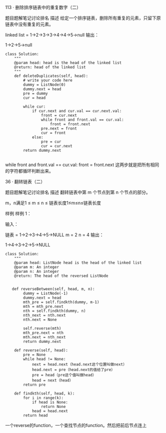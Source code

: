 113 · 删除排序链表中的重复数字（二）


题目题解笔记讨论排名
描述
给定一个排序链表，删除所有重复的元素，只留下原链表中没有重复的元素。


linked list = 1->2->3->3->4->4->5->null
输出：

1->2->5->null

```
class Solution:
    """
    @param head: head is the head of the linked list
    @return: head of the linked list
    """
    def deleteDuplicates(self, head):
        # write your code here
        dummy = ListNode(0)
        dummy.next = head
        pre = dummy
        cur = head

        while cur:
            if cur.next and cur.val == cur.next.val:
                front = cur.next
                while front and front.val == cur.val:
                    front = front.next
                pre.next = front
                cur = front
            else:
                pre = cur
                cur = cur.next
        return dummy.next
        
```
while front and front.val == cur.val:
  front = front.next
这两步就是把所有相同的字符都循环判断出来。


36 · 翻转链表（二）

题目题解笔记讨论排名
描述
翻转链表中第 m 个节点到第 n 个节点的部分。

m，n满足1 ≤ m ≤ n ≤ 链表长度1≤m≤n≤链表长度

样例
样例 1：

输入：

链表 = 1->2->3->4->5->NULL
m = 2 
n = 4
输出：

1->4->3->2->5->NULL
```
class Solution:
    """
    @param head: ListNode head is the head of the linked list 
    @param m: An integer
    @param n: An integer
    @return: The head of the reversed ListNode
    
    
   def reverseBetween(self, head, m, n):
        dummy = ListNode(-1)
        dummy.next = head
        mth_pre = self.findkth(dummy, m-1)
        mth = mth_pre.next
        nth = self.findkth(dummy, n)
        nth_next = nth.next
        nth.next = None

        self.reverse(mth)
        mth_pre.next = nth
        mth.next = nth_next
        return dummy.next

    def reverse(self, head):
        pre = None
        while head != None:
            next = head.next（head.next这个位置叫做next）
            head.next = pre（head.next的值给了pre）
            pre = head（pre这个值叫做head）
            head = next（head）
        return pre

    def findkth(self, head, k):
        for i in range(k):
            if head is None:
                return None
            head = head.next
        return head
 ```       
 一个reverse的function，一个查找节点的function。然后把前后节点连上
